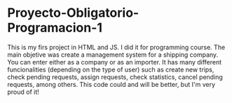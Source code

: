 # Proyecto-Obligatorio-Programacion-1
This is my firs project in HTML and JS.
I did it for programming course. The main objetive was create a management system for a shipping company.
You can enter either as a company or as an importer.
It has many different funcionalities (depending on the type of user)  such as create new trips, check pending requests, assign requests, check statistics, cancel pending requests, among others.
This code could and will be better, but I'm very proud of it!
